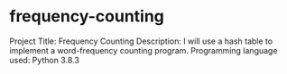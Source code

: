 # frequency-counting
Project Title: Frequency Counting
Description: I will use a hash table to implement a word-frequency counting program.
Programming language used: Python 3.8.3
